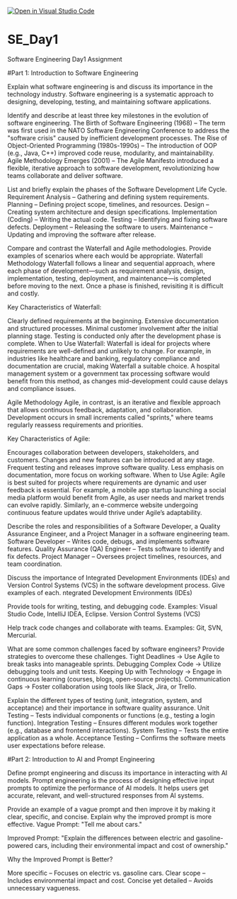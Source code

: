 [![Open in Visual Studio Code](https://classroom.github.com/assets/open-in-vscode-2e0aaae1b6195c2367325f4f02e2d04e9abb55f0b24a779b69b11b9e10269abc.svg)](https://classroom.github.com/online_ide?assignment_repo_id=18599619&assignment_repo_type=AssignmentRepo)
# SE_Day1
Software Engineering Day1 Assignment

#Part 1: Introduction to Software Engineering

Explain what software engineering is and discuss its importance in the technology industry.
Software engineering is a systematic approach to designing, developing, testing, and maintaining software applications.


Identify and describe at least three key milestones in the evolution of software engineering.
The Birth of Software Engineering (1968) – The term was first used in the NATO Software Engineering Conference to address the "software crisis" caused by inefficient development processes.
The Rise of Object-Oriented Programming (1980s-1990s) – The introduction of OOP (e.g., Java, C++) improved code reuse, modularity, and maintainability.
Agile Methodology Emerges (2001) – The Agile Manifesto introduced a flexible, iterative approach to software development, revolutionizing how teams collaborate and deliver software.


List and briefly explain the phases of the Software Development Life Cycle.
Requirement Analysis – Gathering and defining system requirements.
Planning – Defining project scope, timelines, and resources.
Design – Creating system architecture and design specifications.
Implementation (Coding) – Writing the actual code.
Testing – Identifying and fixing software defects.
Deployment – Releasing the software to users.
Maintenance – Updating and improving the software after release.

Compare and contrast the Waterfall and Agile methodologies. Provide examples of scenarios where each would be appropriate.
Waterfall Methodology
Waterfall follows a linear and sequential approach, where each phase of development—such as requirement analysis, design, implementation, testing, deployment, and maintenance—is completed before moving to the next. Once a phase is finished, revisiting it is difficult and costly.

Key Characteristics of Waterfall:

Clearly defined requirements at the beginning.
Extensive documentation and structured processes.
Minimal customer involvement after the initial planning stage.
Testing is conducted only after the development phase is complete.
When to Use Waterfall:
Waterfall is ideal for projects where requirements are well-defined and unlikely to change. For example, in industries like healthcare and banking, regulatory compliance and documentation are crucial, making Waterfall a suitable choice. A hospital management system or a government tax processing software would benefit from this method, as changes mid-development could cause delays and compliance issues.

Agile Methodology
Agile, in contrast, is an iterative and flexible approach that allows continuous feedback, adaptation, and collaboration. Development occurs in small increments called "sprints," where teams regularly reassess requirements and priorities.

Key Characteristics of Agile:

Encourages collaboration between developers, stakeholders, and customers.
Changes and new features can be introduced at any stage.
Frequent testing and releases improve software quality.
Less emphasis on documentation, more focus on working software.
When to Use Agile:
Agile is best suited for projects where requirements are dynamic and user feedback is essential. For example, a mobile app startup launching a social media platform would benefit from Agile, as user needs and market trends can evolve rapidly. Similarly, an e-commerce website undergoing continuous feature updates would thrive under Agile’s adaptability.

Describe the roles and responsibilities of a Software Developer, a Quality Assurance Engineer, and a Project Manager in a software engineering team.
Software Developer – Writes code, debugs, and implements software features.
Quality Assurance (QA) Engineer – Tests software to identify and fix defects.
Project Manager – Oversees project timelines, resources, and team coordination.


Discuss the importance of Integrated Development Environments (IDEs) and Version Control Systems (VCS) in the software development process. Give examples of each.
ntegrated Development Environments (IDEs)

Provide tools for writing, testing, and debugging code.
Examples: Visual Studio Code, IntelliJ IDEA, Eclipse.
Version Control Systems (VCS)

Help track code changes and collaborate with teams.
Examples: Git, SVN, Mercurial.

What are some common challenges faced by software engineers? Provide strategies to overcome these challenges.
Tight Deadlines → Use Agile to break tasks into manageable sprints.
Debugging Complex Code → Utilize debugging tools and unit tests.
Keeping Up with Technology → Engage in continuous learning (courses, blogs, open-source projects).
Communication Gaps → Foster collaboration using tools like Slack, Jira, or Trello.

Explain the different types of testing (unit, integration, system, and acceptance) and their importance in software quality assurance.
Unit Testing – Tests individual components or functions (e.g., testing a login function).
Integration Testing – Ensures different modules work together (e.g., database and frontend interactions).
System Testing – Tests the entire application as a whole.
Acceptance Testing – Confirms the software meets user expectations before release.


#Part 2: Introduction to AI and Prompt Engineering


Define prompt engineering and discuss its importance in interacting with AI models.
Prompt engineering is the process of designing effective input prompts to optimize the performance of AI models. It helps users get accurate, relevant, and well-structured responses from AI systems.

Provide an example of a vague prompt and then improve it by making it clear, specific, and concise. Explain why the improved prompt is more effective.
Vague Prompt:
"Tell me about cars."

Improved Prompt:
"Explain the differences between electric and gasoline-powered cars, including their environmental impact and cost of ownership."

Why the Improved Prompt is Better?

More specific – Focuses on electric vs. gasoline cars.
Clear scope – Includes environmental impact and cost.
Concise yet detailed – Avoids unnecessary vagueness.
